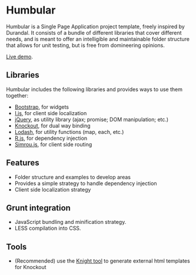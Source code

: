 # Humbular
Humbular is a Single Page Application project template, freely inspired by Durandal.
It consists of a bundle of different libraries that cover different needs,
and is meant to offer an intelligible and maintainable folder structure that allows for unit testing, but is free from domineering opinions.

[Live demo](http://ugrose.com/content/demos/humbular/index.html#/).

## Libraries
Humbular includes the following libraries and provides ways to use them together:

* [Bootstrap](http://getbootstrap.com/), for widgets
* [I.js](https://github.com/RobertoPrevato/I.js), for client side localization
* [jQuery](https://jquery.com/), as utility library (ajax; promise; DOM manipulation; etc.)
* [Knockout](http://knockoutjs.com/), for dual way binding
* [Lodash](https://lodash.com/), for utility functions (map, each, etc.)
* [R.js](https://github.com/RobertoPrevato/R.js), for dependency injection
* [Simrou.js](https://github.com/buero-fuer-ideen/Simrou), for client side routing

## Features
* Folder structure and examples to develop areas
* Provides a simple strategy to handle dependency injection
* Client side localization strategy

## Grunt integration
* JavaScript bundling and minification strategy.
* LESS compilation into CSS.

## Tools
* (Recommended) use the [Knight tool](https://github.com/RobertoPrevato/Knight) to generate external html templates for Knockout

